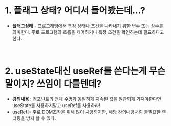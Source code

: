 # 1. 플래그 상태? 어디서 들어봤는데...?

- **플래그상태** - 프로그래밍에서 특정 상태나 조건을 나타내기 위한 변수 또는 상수를 의미한다. 주로 프로그램의 흐름을 제어하거나 특정 조건을 확인하는데 필요하다고 한다.

</br>

# 2. useState대신 useRef를 쓴다는게 무슨말이지? 쓰임이 다를텐데?

- **강의내용** : 컴포넌트의 전체 수명과 동일하게 지속된 값을 일관되게 가져야한다면 useState를 사용하지말고 useRef를 사용하라!
- useRef는 주로 DOM조작을 위해 많이 사용되지만, 해당 강의내용처럼 불필요한 렌더링을 방지 할 수 있다.
